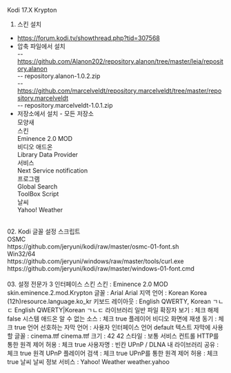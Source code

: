 Kodi 17.X Krypton

01. 스킨 설치<br>
- https://forum.kodi.tv/showthread.php?tid=307568<br>
- 압축 파일에서 설치<br>
-- https://github.com/Alanon202/repository.alanon/tree/master/leia/repository.alanon<br>
-- repository.alanon-1.0.2.zip<br>
-- https://github.com/marcelveldt/repository.marcelveldt/tree/master/repository.marcelveldt<br>
-- repository.marcelveldt-1.0.1.zip<br>
- 저장소에서 설치 - 모든 저장소<br>
	모양새<br>
		스킨<br>
			Eminence 2.0 MOD<br>
	비디오 애드온<br>
		Library Data Provider<br>
	서비스<br>
		Next Service notification<br>
	프로그램<br>
		Global Search<br>
		ToolBox Script<br>
	날씨<br>
	Yahoo! Weather<br>
<br>
02. Kodi 글꼴 설정 스크립트<br>
OSMC<br>
	https://github.com/jeryuni/kodi/raw/master/osmc-01-font.sh<br>
Win32/64<br>
	https://github.com/jeryuni/windows/raw/master/tools/curl.exe<br>
	https://github.com/jeryuni/kodi/raw/master/windows-01-font.cmd<br>
<br>
03. 설정
전문가
<general><settinglevel>3</settinglevel></general>
인터페이스
	스킨
		스킨 : Eminence 2.0 MOD
		<lookandfeel><skin>skin.eminence.2.mod.Krypton</skin></lookandfeel>
		글꼴 : Arial
		<lookandfeel><font>Arial</font></lookandfeel>
	지역
		언어 : Korean
		<locale><country>Korea (12h)</country><language>resource.language.ko_kr</language></locale>
		키보드 레이아웃 : English QWERTY, Korean ㄱㄴㄷ
		<locale><keyboardlayouts>English QWERTY|Korean ㄱㄴㄷ</keyboardlayouts></locale>
라이브러리
	일반
		파일 확장자 보기 : 체크 해제
		<filelists><showextensions>false</showextensions></filelists>
시스템
	애드온
		알 수 없는 소스 : 체크
		<addons><unknownsources>true</unknownsources></addons>
플레이어
	비디오
		화면에 재생 동기 : 체크
		<videoplayer><usedisplayasclock>true</usedisplayasclock></videoplayer>
	언어
		선호하는 자막 언어 : 사용자 인터페이스 언어
		<locale><subtitlelanguage>default</subtitlelanguage></locale>
		텍스트 자막에 사용할 글꼴 : cinema.ttf
		<subtitles><font>cinema.ttf</font></subtitles>
		크기 : 42
		<subtitles><height>42</height></subtitles>
		스타일 : 보통
		<subtitles><style>0</style></subtitles>
서비스
	컨트롤
		HTTP를 통한 원격 제어 허용 : 체크
		<services><webserver>true</webserver></services>
		사용자명 : 빈칸
		<services><webserverusername></webserverusername></services>
	UPnP / DLNA
		내 라이브러리 공유 : 체크
		<services><upnpserver>true</upnpserver></services>
		원격 UPnP 플레이어 검색 : 체크
		<services><upnpcontroller>true</upnpcontroller></services>
		UPnP를 통한 원격 제어 허용 : 체크
		<services><upnprenderer>true</upnprenderer></services>
	날씨
		날씨 정보 서비스 : Yahoo! Weather
		<weather><addon>weather.yahoo</addon></weather>
